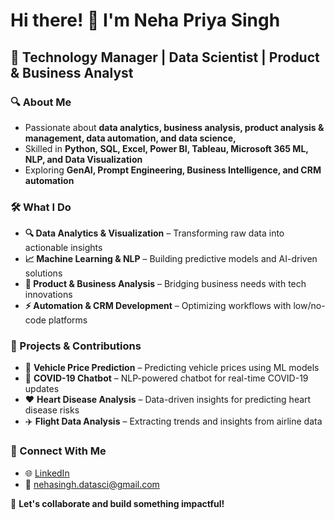 # Hi there! 👋 I'm Neha Priya Singh

## 🚀 Technology Manager | Data Scientist | Product & Business Analyst  

### 🔍 About Me  
- Passionate about **data analytics, business analysis, product analysis & management, data automation, and data science,**  
- Skilled in **Python, SQL, Excel, Power BI, Tableau, Microsoft 365 ML, NLP, and Data Visualization**  
- Exploring **GenAI, Prompt Engineering, Business Intelligence, and CRM automation**  

### 🛠️ What I Do  
- **🔍 Data Analytics & Visualization** – Transforming raw data into actionable insights  
- **📈 Machine Learning & NLP** – Building predictive models and AI-driven solutions  
- **💼 Product & Business Analysis** – Bridging business needs with tech innovations  
- **⚡ Automation & CRM Development** – Optimizing workflows with low/no-code platforms  

### 📂 Projects & Contributions  
- 🚗 **Vehicle Price Prediction** – Predicting vehicle prices using ML models  
- 💬 **COVID-19 Chatbot** – NLP-powered chatbot for real-time COVID-19 updates  
- ❤️ **Heart Disease Analysis** – Data-driven insights for predicting heart disease risks  
- ✈️ **Flight Data Analysis** – Extracting trends and insights from airline data  

### 🔗 Connect With Me  
- 🌐 [LinkedIn](https://www.linkedin.com/in/neha-priya-singh)  
- 📧 nehasingh.datasci@gmail.com  

🚀 **Let's collaborate and build something impactful!**
